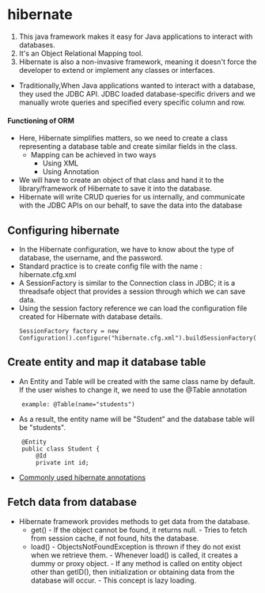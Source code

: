  # hibernate
1. This java framework makes it easy for Java applications to interact with databases.
2. It's an Object Relational Mapping tool. 
3. Hibernate is also a non-invasive framework, meaning it doesn't force the developer to extend or implement any classes or interfaces.

- Traditionally,When Java applications wanted to interact with a database, they used the JDBC API. JDBC loaded database-specific drivers and we manually wrote queries and specified every specific column and row.


#### Functioning of ORM
- Here, Hibernate simplifies matters, so we need to create a class representing a database table and create similar fields in the class.
    - Mapping can be achieved in two ways
        - Using XML
        - Using Annotation
- We will have to create an object of that class and hand it to the library/framework of Hibernate to save it into the database.
- Hibernate will write CRUD queries for us internally, and communicate with the JDBC APIs on our behalf, to save the data into the database

## Configuring hibernate 
- In the Hibernate configuration, we have to know about the type of database, the username, and the password.
- Standard practice is to create config file with the name : hibernate.cfg.xml
- A SessionFactory is similar to the Connection class in JDBC; it is a threadsafe object that provides a session through which we can save data.
- Using the session factory reference we can load the configuration file created for Hibernate with database details.
    ```
    SessionFactory factory = new Configuration().configure("hibernate.cfg.xml").buildSessionFactory();
    ```

## Create entity and map it database table

- An Entity and Table will be created with the same class name by default. If the user wishes to change it, we need to use the @Table annotation 
``` 
	example: @Table(name="students") 
``` 
- As a result, the entity name will be "Student" and the database table will be "students".

```
	@Entity
	public class Student {
		@Id
		private int id;
```
- [Commonly used hibernate annotations](https://dzone.com/articles/all-hibernate-annotations-mapping-annotations)

## Fetch data from database
-   Hibernate framework provides methods to get data from the database.
    -   get() 
			- If the object cannot be found, it returns null.
			- Tries to fetch from session cache, if not found, hits the database.
    -   load()
            - ObjectsNotFoundException is thrown if they do not exist when we retrieve them.
            - Whenever load() is called, it creates a dummy or proxy object. 
            - If any method is called on entity object other than getID(), then initialization or obtaining data from the database will occur.
            - This concept is lazy loading. 
